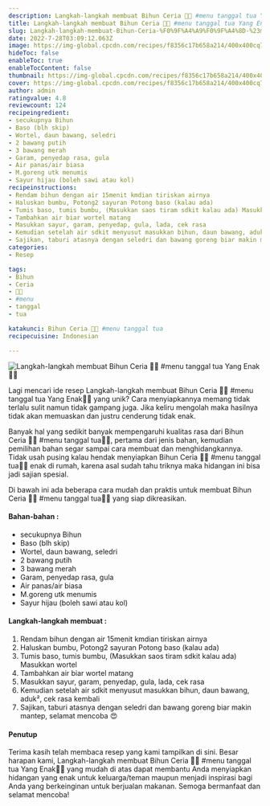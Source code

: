 ```yaml
---
description: Langkah-langkah membuat Bihun Ceria 🤩🤍 #menu tanggal tua Yang Enak"
title: Langkah-langkah membuat Bihun Ceria 🤩🤍 #menu tanggal tua Yang Enak
slug: Langkah-langkah-membuat-Bihun-Ceria-%F0%9F%A4%A9%F0%9F%A4%8D-%23menu-tanggal-tua-Yang-Enak
date: 2022-7-28T03:09:12.063Z
image: https://img-global.cpcdn.com/recipes/f8356c17b658a214/400x400cq70/photo.jpg
hideToc: false
enableToc: true
enableTocContent: false
thumbnail: https://img-global.cpcdn.com/recipes/f8356c17b658a214/400x400cq70/photo.jpg
cover: https://img-global.cpcdn.com/recipes/f8356c17b658a214/400x400cq70/photo.jpg
author: admin
ratingvalue: 4.8
reviewcount: 124
recipeingredient:
- secukupnya Bihun
- Baso (blh skip)
- Wortel, daun bawang, seledri
- 2 bawang putih
- 3 bawang merah
- Garam, penyedap rasa, gula
- Air panas/air biasa
- M.goreng utk menumis
- Sayur hijau (boleh sawi atau kol)
recipeinstructions:
- Rendam bihun dengan air 15menit kmdian tiriskan airnya
- Haluskan bumbu, Potong2 sayuran Potong baso (kalau ada)
- Tumis baso, tumis bumbu, (Masukkan saos tiram sdkit kalau ada) Masukkan wortel
- Tambahkan air biar wortel matang
- Masukkan sayur, garam, penyedap, gula, lada, cek rasa
- Kemudian setelah air sdkit menyusut masukkan bihun, daun bawang, aduk², cek rasa kembali
- Sajikan, taburi atasnya dengan seledri dan bawang goreng biar makin mantep, selamat mencoba 😍
categories:
- Resep

tags:
- Bihun
- Ceria
- 🤩🤍
- #menu
- tanggal
- tua

katakunci: Bihun Ceria 🤩🤍 #menu tanggal tua
recipecuisine: Indonesian

---
```


![Langkah-langkah membuat Bihun Ceria 🤩🤍 #menu tanggal tua Yang Enak👩‍🍳](https://img-global.cpcdn.com/recipes/f8356c17b658a214/400x400cq70/photo.jpg)

Lagi mencari ide resep Langkah-langkah membuat Bihun Ceria 🤩🤍 #menu tanggal tua Yang Enak👩‍🍳 yang unik? Cara menyiapkannya memang tidak terlalu sulit namun tidak gampang juga. Jika keliru mengolah maka hasilnya tidak akan memuaskan dan justru cenderung tidak enak.

Banyak hal yang sedikit banyak mempengaruhi kualitas rasa dari Bihun Ceria 🤩🤍 #menu tanggal tua👩‍🍳, pertama dari jenis bahan, kemudian pemilihan bahan segar sampai cara membuat dan menghidangkannya. Tidak usah pusing kalau hendak menyiapkan Bihun Ceria 🤩🤍 #menu tanggal tua👩‍🍳 enak di rumah, karena asal sudah tahu triknya maka hidangan ini bisa jadi sajian spesial.

Di bawah ini ada beberapa cara mudah dan praktis untuk membuat Bihun Ceria 🤩🤍 #menu tanggal tua👩‍🍳 yang siap dikreasikan.

<!--inarticleads1-->

#### Bahan-bahan :

- secukupnya Bihun
- Baso (blh skip)
- Wortel, daun bawang, seledri
- 2 bawang putih
- 3 bawang merah
- Garam, penyedap rasa, gula
- Air panas/air biasa
- M.goreng utk menumis
- Sayur hijau (boleh sawi atau kol)

<!--inarticleads2-->

#### Langkah-langkah membuat :

1. Rendam bihun dengan air 15menit kmdian tiriskan airnya
1. Haluskan bumbu, Potong2 sayuran Potong baso (kalau ada)
1. Tumis baso, tumis bumbu, (Masukkan saos tiram sdkit kalau ada) Masukkan wortel
1. Tambahkan air biar wortel matang
1. Masukkan sayur, garam, penyedap, gula, lada, cek rasa
1. Kemudian setelah air sdkit menyusut masukkan bihun, daun bawang, aduk², cek rasa kembali
1. Sajikan, taburi atasnya dengan seledri dan bawang goreng biar makin mantep, selamat mencoba 😍

#### Penutup

Terima kasih telah membaca resep yang kami tampilkan di sini. Besar harapan kami, Langkah-langkah membuat Bihun Ceria 🤩🤍 #menu tanggal tua Yang Enak👩‍🍳 yang mudah di atas dapat membantu Anda menyiapkan hidangan yang enak untuk keluarga/teman maupun menjadi inspirasi bagi Anda yang berkeinginan untuk berjualan makanan. Semoga bermanfaat dan selamat mencoba!